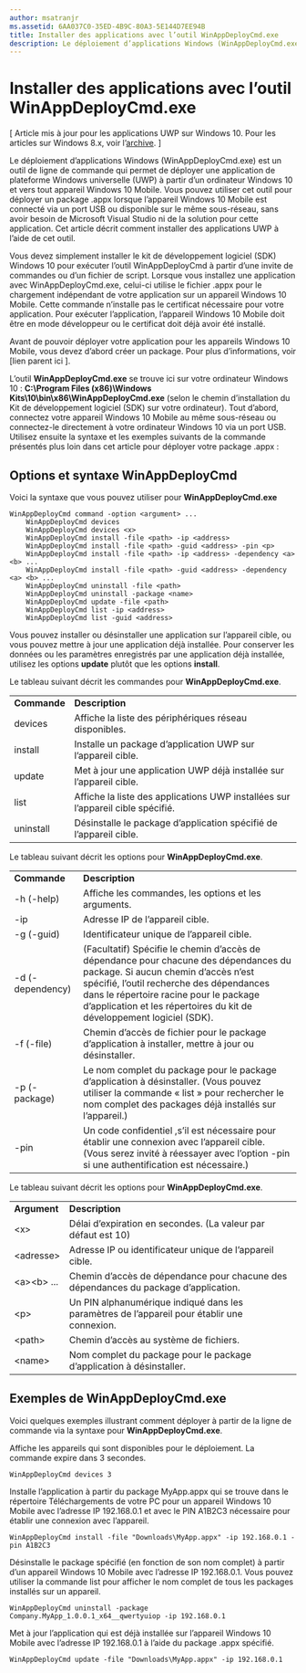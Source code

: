 ```yaml
---
author: msatranjr
ms.assetid: 6AA037C0-35ED-4B9C-80A3-5E144D7EE94B
title: Installer des applications avec l’outil WinAppDeployCmd.exe
description: Le déploiement d’applications Windows (WinAppDeployCmd.exe) est un outil de ligne de commande qui permet de déployer une application de plateforme Windows universelle (UWP) à partir d’un ordinateur Windows 10 et vers tout appareil Windows 10 Mobile.
---
```

# Installer des applications avec l’outil WinAppDeployCmd.exe

\[ Article mis à jour pour les applications UWP sur Windows 10. Pour les articles sur Windows 8.x, voir l’[archive](http://go.microsoft.com/fwlink/p/?linkid=619132). \]

Le déploiement d’applications Windows (WinAppDeployCmd.exe) est un outil de ligne de commande qui permet de déployer une application de plateforme Windows universelle (UWP) à partir d’un ordinateur Windows 10 et vers tout appareil Windows 10 Mobile. Vous pouvez utiliser cet outil pour déployer un package .appx lorsque l’appareil Windows 10 Mobile est connecté via un port USB ou disponible sur le même sous-réseau, sans avoir besoin de Microsoft Visual Studio ni de la solution pour cette application. Cet article décrit comment installer des applications UWP à l’aide de cet outil.

Vous devez simplement installer le kit de développement logiciel (SDK) Windows 10 pour exécuter l’outil WinAppDeployCmd à partir d’une invite de commandes ou d’un fichier de script. Lorsque vous installez une application avec WinAppDeployCmd.exe, celui-ci utilise le fichier .appx pour le chargement indépendant de votre application sur un appareil Windows 10 Mobile. Cette commande n’installe pas le certificat nécessaire pour votre application. Pour exécuter l’application, l’appareil Windows 10 Mobile doit être en mode développeur ou le certificat doit déjà avoir été installé.

Avant de pouvoir déployer votre application pour les appareils Windows 10 Mobile, vous devez d’abord créer un package. Pour plus d’informations, voir \[lien parent ici \].

L’outil **WinAppDeployCmd.exe** se trouve ici sur votre ordinateur Windows 10 : **C:\\Program Files (x86)\\Windows Kits\\10\\bin\\x86\\WinAppDeployCmd.exe** (selon le chemin d’installation du Kit de développement logiciel (SDK) sur votre ordinateur). Tout d’abord, connectez votre appareil Windows 10 Mobile au même sous-réseau ou connectez-le directement à votre ordinateur Windows 10 via un port USB. Utilisez ensuite la syntaxe et les exemples suivants de la commande présentés plus loin dans cet article pour déployer votre package .appx :

## Options et syntaxe WinAppDeployCmd

Voici la syntaxe que vous pouvez utiliser pour **WinAppDeployCmd.exe**

``` syntax
WinAppDeployCmd command -option <argument> ...
    WinAppDeployCmd devices
    WinAppDeployCmd devices <x>
    WinAppDeployCmd install -file <path> -ip <address>
    WinAppDeployCmd install -file <path> -guid <address> -pin <p>
    WinAppDeployCmd install -file <path> -ip <address> -dependency <a> <b> ...
    WinAppDeployCmd install -file <path> -guid <address> -dependency <a> <b> ...
    WinAppDeployCmd uninstall -file <path>
    WinAppDeployCmd uninstall -package <name>
    WinAppDeployCmd update -file <path>
    WinAppDeployCmd list -ip <address>
    WinAppDeployCmd list -guid <address>
```

Vous pouvez installer ou désinstaller une application sur l’appareil cible, ou vous pouvez mettre à jour une application déjà installée. Pour conserver les données ou les paramètres enregistrés par une application déjà installée, utilisez les options **update** plutôt que les options **install**.

Le tableau suivant décrit les commandes pour **WinAppDeployCmd.exe**.

|             |                                                                     |
|-------------|---------------------------------------------------------------------|
| **Commande** | **Description**                                                     |
| devices     | Affiche la liste des périphériques réseau disponibles.                         |
| install     | Installe un package d’application UWP sur l’appareil cible.                     |
| update      | Met à jour une application UWP déjà installée sur l’appareil cible.    |
| list        | Affiche la liste des applications UWP installées sur l’appareil cible spécifié. |
| uninstall   | Désinstalle le package d’application spécifié de l’appareil cible.         |

 

Le tableau suivant décrit les options pour **WinAppDeployCmd.exe**.

|                  |                                                                                                                                                                                                               |
|------------------|---------------------------------------------------------------------------------------------------------------------------------------------------------------------------------------------------------------|
| **Commande**      | **Description**                                                                                                                                                                                               |
| -h (-help)       | Affiche les commandes, les options et les arguments.                                                                                                                                                                     |
| -ip              | Adresse IP de l’appareil cible.                                                                                                                                                                              |
| -g (-guid)       | Identificateur unique de l’appareil cible.                                                                                                                                                                       |
| -d (-dependency) | (Facultatif) Spécifie le chemin d’accès de dépendance pour chacune des dépendances du package. Si aucun chemin d’accès n’est spécifié, l’outil recherche des dépendances dans le répertoire racine pour le package d’application et les répertoires du kit de développement logiciel (SDK). |
| -f (-file)       | Chemin d’accès de fichier pour le package d’application à installer, mettre à jour ou désinstaller.                                                                                                                                                |
| -p (-package)    | Le nom complet du package pour le package d’application à désinstaller. (Vous pouvez utiliser la commande « list » pour rechercher le nom complet des packages déjà installés sur l’appareil.)                                                   |
| -pin             | Un code confidentiel ,s’il est nécessaire pour établir une connexion avec l’appareil cible. (Vous serez invité à réessayer avec l’option -pin si une authentification est nécessaire.)                                                 |

 

Le tableau suivant décrit les options pour **WinAppDeployCmd.exe**.

|                        |                                                                              |
|------------------------|------------------------------------------------------------------------------|
| **Argument**           | **Description**                                                              |
| &lt;x&gt;              | Délai d’expiration en secondes. (La valeur par défaut est 10)                                          |
| &lt;adresse&gt;        | Adresse IP ou identificateur unique de l’appareil cible.                        |
| &lt;a&gt;&lt;b&gt; ... | Chemin d’accès de dépendance pour chacune des dépendances du package d’application.                    |
| &lt;p&gt;              | Un PIN alphanumérique indiqué dans les paramètres de l’appareil pour établir une connexion. |
| &lt;path&gt;           | Chemin d’accès au système de fichiers.                                                            |
| &lt;name&gt;           | Nom complet du package pour le package d’application à désinstaller.                          |

 
## Exemples de WinAppDeployCmd.exe

Voici quelques exemples illustrant comment déployer à partir de la ligne de commande via la syntaxe pour **WinAppDeployCmd.exe**.

Affiche les appareils qui sont disponibles pour le déploiement. La commande expire dans 3 secondes.

``` syntax
WinAppDeployCmd devices 3
```

Installe l’application à partir du package MyApp.appx qui se trouve dans le répertoire Téléchargements de votre PC pour un appareil Windows 10 Mobile avec l’adresse IP 192.168.0.1 et avec le PIN A1B2C3 nécessaire pour établir une connexion avec l’appareil.

``` syntax
WinAppDeployCmd install -file "Downloads\MyApp.appx" -ip 192.168.0.1 -pin A1B2C3
```

Désinstalle le package spécifié (en fonction de son nom complet) à partir d’un appareil Windows 10 Mobile avec l’adresse IP 192.168.0.1. Vous pouvez utiliser la commande list pour afficher le nom complet de tous les packages installés sur un appareil.

``` syntax
WinAppDeployCmd uninstall -package Company.MyApp_1.0.0.1_x64__qwertyuiop -ip 192.168.0.1
```

Met à jour l’application qui est déjà installée sur l’appareil Windows 10 Mobile avec l’adresse IP 192.168.0.1 à l’aide du package .appx spécifié.

``` syntax
WinAppDeployCmd update -file "Downloads\MyApp.appx" -ip 192.168.0.1
```



<!--HONumber=May16_HO2-->


